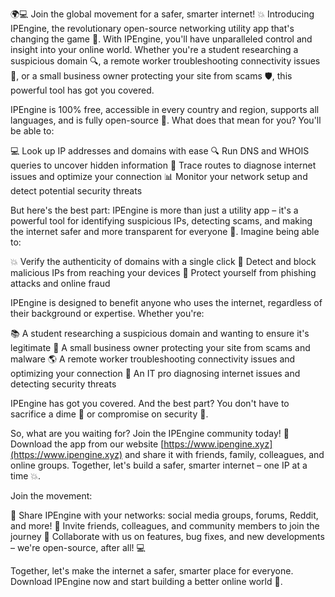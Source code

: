 🌍💻 Join the global movement for a safer, smarter internet! 💥 Introducing IPEngine, the revolutionary open-source networking utility app that's changing the game 🚀. With IPEngine, you'll have unparalleled control and insight into your online world. Whether you're a student researching a suspicious domain 🔍, a remote worker troubleshooting connectivity issues 📡, or a small business owner protecting your site from scams 🛡️, this powerful tool has got you covered.

IPEngine is 100% free, accessible in every country and region, supports all languages, and is fully open-source 💯. What does that mean for you? You'll be able to:

💻 Look up IP addresses and domains with ease
🔍 Run DNS and WHOIS queries to uncover hidden information
📍 Trace routes to diagnose internet issues and optimize your connection
📊 Monitor your network setup and detect potential security threats

But here's the best part: IPEngine is more than just a utility app – it's a powerful tool for identifying suspicious IPs, detecting scams, and making the internet safer and more transparent for everyone 🌟. Imagine being able to:

💥 Verify the authenticity of domains with a single click
🚫 Detect and block malicious IPs from reaching your devices
💪 Protect yourself from phishing attacks and online fraud

IPEngine is designed to benefit anyone who uses the internet, regardless of their background or expertise. Whether you're:

📚 A student researching a suspicious domain and wanting to ensure it's legitimate
🏢 A small business owner protecting your site from scams and malware
🌎 A remote worker troubleshooting connectivity issues and optimizing your connection
🔧 An IT pro diagnosing internet issues and detecting security threats

IPEngine has got you covered. And the best part? You don't have to sacrifice a dime 💸 or compromise on security 🚫.

So, what are you waiting for? Join the IPEngine community today! 🔗 Download the app from our website [https://www.ipengine.xyz](https://www.ipengine.xyz) and share it with friends, family, colleagues, and online groups. Together, let's build a safer, smarter internet – one IP at a time 💥.

Join the movement:

💪 Share IPEngine with your networks: social media groups, forums, Reddit, and more!
📱 Invite friends, colleagues, and community members to join the journey
🤝 Collaborate with us on features, bug fixes, and new developments – we're open-source, after all! 💻

Together, let's make the internet a safer, smarter place for everyone. Download IPEngine now and start building a better online world 🌟.